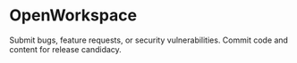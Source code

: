 # OpenWorkspace
Submit bugs, feature requests, or security vulnerabilities. Commit code and content for release candidacy.
